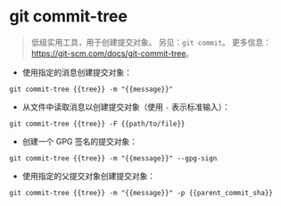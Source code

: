 # git commit-tree

> 低级实用工具，用于创建提交对象。
> 另见：`git commit`。
> 更多信息：<https://git-scm.com/docs/git-commit-tree>。

- 使用指定的消息创建提交对象：

`git commit-tree {{tree}} -m "{{message}}"`

- 从文件中读取消息以创建提交对象（使用 `-` 表示标准输入）：

`git commit-tree {{tree}} -F {{path/to/file}}`

- 创建一个 GPG 签名的提交对象：

`git commit-tree {{tree}} -m "{{message}}" --gpg-sign`

- 使用指定的父提交对象创建提交对象：

`git commit-tree {{tree}} -m "{{message}}" -p {{parent_commit_sha}}`